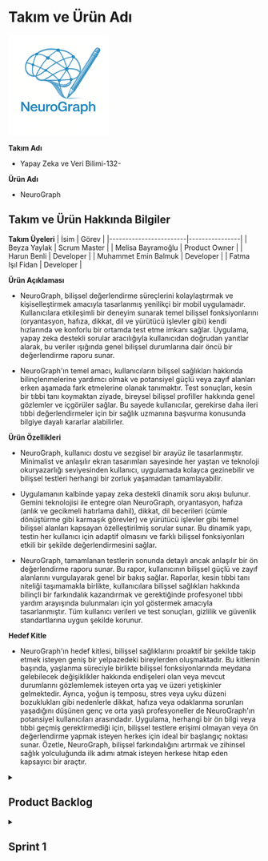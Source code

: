 # Takım ve Ürün Adı
![Logo](https://raw.githubusercontent.com/BBBeyza/YZTA_YapayZeka_Grup-132/main/images/logo.png)

**Takım Adı**
- Yapay Zeka ve Veri Bilimi-132- 

**Ürün Adı**
- NeuroGraph

## Takım ve Ürün Hakkında Bilgiler

**Takım Üyeleri**
| İsim                   | Görev          |
|------------------------|----------------|
| Beyza Yaylak          | Scrum Master |
| Melisa Bayramoğlu          | Product Owner  |
| Harun Benli   | Developer      |
| Muhammet Emin Balmuk       | Developer      |
| Fatma Işıl Fidan       | Developer      |


**Ürün Açıklaması**
- NeuroGraph, bilişsel değerlendirme süreçlerini kolaylaştırmak ve kişiselleştirmek amacıyla tasarlanmış yenilikçi bir mobil uygulamadır. Kullanıcılara etkileşimli bir deneyim sunarak temel bilişsel fonksiyonlarını (oryantasyon, hafıza, dikkat, dil ve yürütücü işlevler gibi) kendi hızlarında ve konforlu bir ortamda test etme imkanı sağlar. Uygulama, yapay zeka destekli sorular aracılığıyla kullanıcıdan doğrudan yanıtlar alarak, bu veriler ışığında genel bilişsel durumlarına dair öncü bir değerlendirme raporu sunar.

- NeuroGraph'ın temel amacı, kullanıcıların bilişsel sağlıkları hakkında bilinçlenmelerine yardımcı olmak ve potansiyel güçlü veya zayıf alanları erken aşamada fark etmelerine olanak tanımaktır. Test sonuçları, kesin bir tıbbi tanı koymaktan ziyade, bireysel bilişsel profiller hakkında genel gözlemler ve içgörüler sağlar. Bu sayede kullanıcılar, gerekirse daha ileri tıbbi değerlendirmeler için bir sağlık uzmanına başvurma konusunda bilgiye dayalı kararlar alabilirler.

**Ürün Özellikleri**
- NeuroGraph, kullanıcı dostu ve sezgisel bir arayüz ile tasarlanmıştır. Minimalist ve anlaşılır ekran tasarımları sayesinde her yaştan ve teknoloji okuryazarlığı seviyesinden kullanıcı, uygulamada kolayca gezinebilir ve bilişsel testleri herhangi bir zorluk yaşamadan tamamlayabilir.

- Uygulamanın kalbinde yapay zeka destekli dinamik soru akışı bulunur. Gemini teknolojisi ile entegre olan NeuroGraph, oryantasyon, hafıza (anlık ve gecikmeli hatırlama dahil), dikkat, dil becerileri (cümle dönüştürme gibi karmaşık görevler) ve yürütücü işlevler gibi temel bilişsel alanları kapsayan özelleştirilmiş sorular sunar. Bu dinamik yapı, testin her kullanıcı için adaptif olmasını ve farklı bilişsel fonksiyonları etkili bir şekilde değerlendirmesini sağlar.

- NeuroGraph, tamamlanan testlerin sonunda detaylı ancak anlaşılır bir ön değerlendirme raporu sunar. Bu rapor, kullanıcının bilişsel güçlü ve zayıf alanlarını vurgulayarak genel bir bakış sağlar. Raporlar, kesin tıbbi tanı niteliği taşımamakla birlikte, kullanıcılara bilişsel sağlıkları hakkında bilinçli bir farkındalık kazandırmak ve gerektiğinde profesyonel tıbbi yardım arayışında bulunmaları için yol göstermek amacıyla tasarlanmıştır. Tüm kullanıcı verileri ve test sonuçları, gizlilik ve güvenlik standartlarına uygun şekilde korunur.

  
**Hedef Kitle**
- NeuroGraph'ın hedef kitlesi, bilişsel sağlıklarını proaktif bir şekilde takip etmek isteyen geniş bir yelpazedeki bireylerden oluşmaktadır. Bu kitlenin başında, yaşlanma süreciyle birlikte bilişsel fonksiyonlarında meydana gelebilecek değişiklikler hakkında endişeleri olan veya mevcut durumlarını gözlemlemek isteyen orta yaş ve üzeri yetişkinler gelmektedir. Ayrıca, yoğun iş temposu, stres veya uyku düzeni bozuklukları gibi nedenlerle dikkat, hafıza veya odaklanma sorunları yaşadığını düşünen genç ve orta yaşlı profesyoneller de NeuroGraph'ın potansiyel kullanıcıları arasındadır. Uygulama, herhangi bir ön bilgi veya tıbbi geçmiş gerektirmediği için, bilişsel testlere erişimi olmayan veya ön değerlendirme yapmak isteyen herkes için ideal bir başlangıç noktası sunar. Özetle, NeuroGraph, bilişsel farkındalığını artırmak ve zihinsel sağlık yolculuğunda ilk adımı atmak isteyen herkese hitap eden kapsayıcı bir araçtır.

<details>
<summary><h2>Product Backlog</h2></summary>
  <p align="center">
    <img src="images/1.png" alt="Product Backlog 1" width="600" />
    <br/>
    <img src="images/2.png" alt="Product Backlog 2" width="600" />
    <br/>
    <img src="images/3.png" alt="Product Backlog 3" width="600" />
    <br/>
    <img src="images/4.png" alt="Product Backlog 4" width="600" />
    <br/>
    <img src="images/5.png" alt="Product Backlog 5" width="600" />
    <br/>
    <img src="images/6.png" alt="Product Backlog 6" width="600" />
    <br/>
    <img src="images/7.png" alt="Product Backlog 7" width="600" />
    <br/>
    <img src="images/8.png" alt="Product Backlog 8" width="600" />
  </p>
</details>

<details>
  <summary><h2>Sprint 1</h2></summary>

---

<details>
  <summary><h3>Sprint 1 - App Screenshots</h3></summary>
</details>

<details>
  <summary><h3>Sprint 1 - Sprint Board Update Screenshots</h3></summary>
  <p align="center">
  <img src="images/sprint_board_update_ss_1.jpg" alt="Screenshoot 1" />
  </p>
</details>

- <h3>Sprint Notes</h3>
  İlk sprintte konu belirlendi. Herkesten bir konu istenildi ve bu konuda çalışmaların araştırılması istendi. Genel olarak iyi bir sprint süreci geçirdiğimizi düşünüyoruz. İş tempomuz olsa da zamanı iyi kullandığımızı düşünüyoruz.

- <h3>Tahmin Edilen Puan ve Tamamlanan Puan</h3> 
  - Beklenen: 200 puan

  - Tamamlanan: 200 puan 

- <h3>Puan Tamamlama Mantığı</h3> 
  Ekibin iş yoğunluğu ve okul durumu olsa da görevler tamamlanmaya çalışıldı.

- <h3>Daily Scrum</h3>  
  Ekip olarak yeni bir ürün fikri geliştirmek amacıyla işe koyulduk ve ilk adım olarak tüm ekip üyelerinin fikir üretip paylaşabileceği bir ortam oluşturduk.  
  Bu süreç için belirli bir zaman sınırı belirlendi ve Beyza Yaylak, Melisa Bayramoğlu, Harun Benli, Muhammet Emin Balmuk ve Fatma Işıl Fidan kendi fikirlerini ekip ile paylaştı.  

  Sunulan fikirler, sadece yaratıcılık açısından değil; aynı zamanda uygulanabilirlik, zaman yönetimi ve hedefe uygunluk bakımından detaylı şekilde değerlendirildi. Bu değerlendirmelere ek olarak, paydaşlarla yapılan toplantılarda da fikirlerin potansiyeli üzerine görüşler alındı.  
  Tüm değerlendirmeler sonucunda Melisa Bayramoğlu’nun fikrinin geliştirilmesine karar verildi.**  

  Fikir netleştikten sonra tasarım sürecine geçildi ve Beyza Yaylak ile Muhammet Emin Balmuk iki farklı logo tasarımı hazırladı. Yapılan değerlendirme sonucunda Emin’in tasarımı ekip tarafından seçildi ve ürün logosu olarak belirlendi.

  Bu kararın ardından proje için ilk sprint süreci başlatıldı ve ekip planlanan görevleri zamanında tamamladı.  
  Sprint boyunca ürünün temel yapısını oluşturan kodlama kısmına odaklanıldı. Özellikle giriş ekranı ve ana sayfa gibi temel kullanıcı arayüzleri tasarlanıp geliştirme aşamasına alındı.  
  Tüm ekip üyeleri ortak bir hedef doğrultusunda uyumlu bir şekilde çalıştı.

- <h3>Product Backlog URL</h3>  
  https://docs.google.com/spreadsheets/d/1Cv6z4U5Twf6dg4QvCqDg6eEn2MUoXFmWakvXuv8ObM0/edit?gid=0#gid=0

- <h3>Sprint Review</h3>  
  Ürün değerlendirme sürecinde ekip olarak proje seçimi konusunda herhangi bir zorluk yaşanmadı. Fikirlerin netliği ve ekip içi uyum sayesinde karar süreci hızlı bir şekilde tamamlandı.  
  Melisa Bayramoğlu, projenin yapım aşamasında gösterdiği ekstra çaba ile projenin sürdürülebilirliğine büyük katkı sağladı.  

  Proje isminin Türkçe mi yoksa İngilizce mi olması gerektiği üzerine bir süre düşünülse de, sonunda daha evrensel bir etki yaratmak amacıyla İngilizce olmasına karar verildi.  

  Bu sprint sürecindeki en büyük zorluk ise projenin temelini oturtmak oldu. Teknik yapıların planlanması ve ekip üyelerinin görevlerine adapte olması beklenenden uzun sürdü. Özellikle ekipteki kişilerin iş ve okul yoğunluğu, proje başlangıcını geciktiren temel etkenlerden biri oldu.  
  Tüm bu aksaklıklara rağmen ekip uyumu ve kararlılığı sayesinde proje adım adım ilerlemeye devam etti.

- <h3>Sprint Review Participants</h3>
  
  - Beyza Yaylak  
  - Melisa Bayramoğlu  
  - Harun Benli  
  - Muhammet Emin Balmuk  
  - Fatma Işıl Fidan

- <h3>Sprint Retrospective</h3>

  **Neler iyi gitti?**
  - İkinci sprintte uygulamaya yoğunlaşılmasına karar verildi.  
  - Takım içi iletişim güçlüydü.  
  - Görevler zamanında tamamlandı.  
  - Planlama toplantısı verimli geçti.  
  - Kod gözden geçirme süreci etkiliydi.  

  **Neler iyileştirilmeli?**
  - Bazı görevlerin tanımı yeterince net değildi.  

  **Gelecek Sprint İçin Aksiyonlar**
  - Görev açıklamaları daha ayrıntılı yazılacak.

</details>



